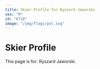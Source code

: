 ```yaml
---
title: Skier Profile for Ryszard Jaworski
sex: "M"
id: "6710"
image: "/img/flags/pol.svg" 
---
```


# Skier Profile

This page is for: Ryszard Jaworski.
    